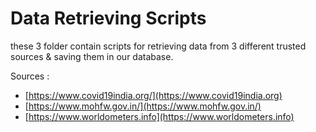 # Data Retrieving Scripts


these 3 folder contain scripts for retrieving data from 3 different trusted sources & saving them in our database.


Sources :

- [https://www.covid19india.org/](https://www.covid19india.org)
- [https://www.mohfw.gov.in/](https://www.mohfw.gov.in/)
- [https://www.worldometers.info](https://www.worldometers.info)
